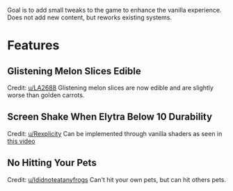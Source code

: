 Goal is to add small tweaks to the game to enhance the vanilla experience. Does not add new content, but reworks existing systems.
# Features
## Glistening Melon Slices Edible
Credit: [u/LA2688](https://reddit.com/u/LA2688)
Glistening melon slices are now edible and are slightly worse than golden carrots.
## Screen Shake When Elytra Below 10 Durability
Credit: [u/Rexplicity](https://www.reddit.com/u/Rexplicity)
Can be implemented through vanilla shaders as seen in [this video](https://www.youtube.com/watch?v=eNCJKDsgHlo)
## No Hitting Your Pets
Credit: [u/Ididnoteatanyfrogs](https://www.reddit.com/u/Ididnoteatanyfrogs)
Can't hit your own pets, but can hit others pets.
